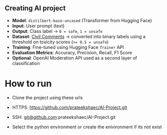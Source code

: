 ## Creating AI project
- **Model**: `distilbert-base-uncased` (Transformer from Hugging Face)
- **Input**: User prompt (text)
- **Output**: Class label → `0 = safe`, `1 = unsafe`
- **Dataset**: [Civil Comments](https://huggingface.co/datasets/civil_comments) → converted into binary labels using a threshold on toxicity scores (`>= 0.5 = unsafe`)
- **Training**: Fine-tuned using Hugging Face `Trainer` API
- **Evaluation Metrics**: Accuracy, Precision, Recall, F1 Score
- **Optional**: OpenAI Moderation API used as a second layer of classification

# How to run

- Clone the project using these urls

- HTTPS: https://github.com/prateekshaec/AI-Project.git
- SSH: git@github.com:prateekshaec/AI-Project.git

- Select the python environment or create the enivironment if its not exist